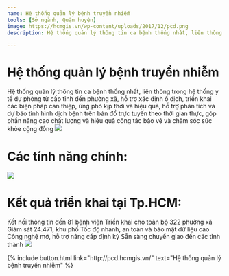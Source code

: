 ```yaml
---
name: Hệ thống quản lý bệnh truyền nhiễm
tools: [Sở ngành, Quận huyện]
image: https://hcmgis.vn/wp-content/uploads/2017/12/pcd.png
description: Hệ thống quản lý thông tin ca bệnh thống nhất, liên thông trong hệ thống y tế dự phòng từ cấp tỉnh đến phường xã, hỗ trợ xác định ổ dịch, triển khai các biện pháp can thiệp, ứng phó kịp thời và hiệu quả, hỗ trợ phân tích và dự báo tình hình dịch bệnh trên bản đồ trực tuyến theo thời gian thực, góp phần nâng cao chất lượng và hiệu quả công tác bảo vệ và chăm sóc sức khỏe cộng đồng.

---
```


# Hệ thống quản lý bệnh truyền nhiễm

Hệ thống quản lý thông tin ca bệnh thống nhất, liên thông trong hệ thống y tế dự phòng từ cấp tỉnh đến phường xã, hỗ trợ xác định ổ dịch, triển khai các biện pháp can thiệp, ứng phó kịp thời và hiệu quả, hỗ trợ phân tích và dự báo tình hình dịch bệnh trên bản đồ trực tuyến theo thời gian thực, góp phần nâng cao chất lượng và hiệu quả công tác bảo vệ và chăm sóc sức khỏe cộng đồng
![](https://hcmgis.vn/wp-content/uploads/2017/12/pcd.png)

# Các tính năng chính:

![](https://hcmgis.vn/wp-content/uploads/2017/12/benh_gioithieu-800x460.jpg)

# Kết quả triển khai tại Tp.HCM:
Kết nối thông tin đến 81 bệnh viện
Triển khai cho toàn bộ 322 phường xã
Giám sát 24.471, khu phố
Tốc độ nhanh, an toàn và bảo mật dữ liệu cao
Công nghệ mở, hỗ trợ nâng cấp định kỳ
Sẵn sàng chuyển giao đến các tỉnh thành
![](https://hcmgis.vn/wp-content/uploads/2017/12/benh_tinhnang.jpg)


<p class="text-center">
{% include button.html link="http://pcd.hcmgis.vn/" text="Hệ thống quản lý bệnh truyền nhiễm" %}
</p>
